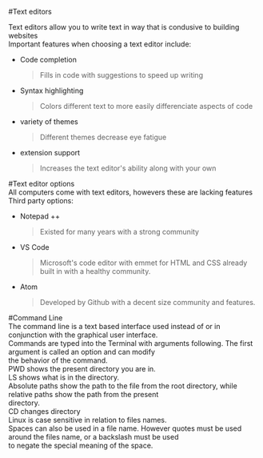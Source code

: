 #Text editors  

Text editors allow you to write text in way that is condusive to building websites  
Important features when choosing a text editor include:
* Code completion  
  > Fills in code with suggestions to speed up writing
* Syntax highlighting  
  > Colors different text to more easily differenciate aspects of code
* variety of themes  
  > Different themes decrease eye fatigue
* extension support  
  > Increases the text editor's ability along with your own  

#Text editor options  
All computers come with text editors, howevers these are lacking features  
Third party options:  
* Notepad ++  
  > Existed for many years with a strong community  
* VS Code  
  > Microsoft's code editor with emmet for HTML and CSS already built in with a healthy community.  
* Atom  
  > Developed by Github with a decent size community and features.  

#Command Line  
The command line is a text based interface used instead of or in conjunction with the graphical user interface.  
Commands are typed into the Terminal with arguments following. The first argument is called an option and can modify  
the behavior of the command.  
PWD shows the present directory you are in.  
LS shows what is in the directory.  
Absolute paths show the path to the file from the root directory, while relative paths show the path from the present  
directory.  
CD changes directory  
Linux is case sensitive in relation to files names.  
Spaces can also be used in a file name. However quotes must be used around the files name, or a backslash must be used  
to negate the special meaning of the space.  
